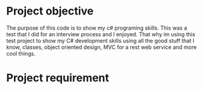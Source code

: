 # Project objective

The purpose of this code is to show my c# programing skills. This was a test that I did for an interview process and I enjoyed. That why im using this test project to show my C# development skills using all the good stuff that I know, classes, object oriented design, MVC for a rest web service and more cool things.


# Project requirement


